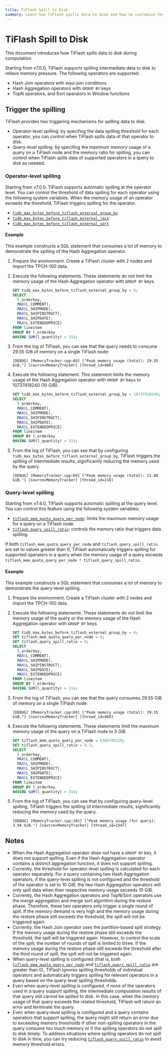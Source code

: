 ```yaml
---
title: TiFlash Spill to Disk
summary: Learn how TiFlash spills data to disk and how to customize the spill behavior.
---
```


# TiFlash Spill to Disk

This document introduces how TiFlash spills data to disk during computation.

Starting from v7.0.0, TiFlash supports spilling intermediate data to disk to relieve memory pressure. The following operators are supported:

* Hash Join operators with equi-join conditions
* Hash Aggregation operators with `GROUP BY` keys
* TopN operators, and Sort operators in Window functions

## Trigger the spilling

TiFlash provides two triggering mechanisms for spilling data to disk.

* Operator-level spilling: by specifing the data spilling threshold for each operator, you can control when TiFlash spills data of that operator to disk.
* Query-level spilling: by specifing the maximum memory usage of a query on a TiFlash node and the memory ratio for spilling, you can control when TiFlash spills data of supported operators in a query to disk as needed.

### Operator-level spilling

Starting from v7.0.0, TiFlash supports automatic spilling at the operator level. You can control the threshold of data spilling for each operator using the following system variables. When the memory usage of an operator exceeds the threshold, TiFlash triggers spilling for the operator.

* [`tidb_max_bytes_before_tiflash_external_group_by`](/system-variables.md#tidb_max_bytes_before_tiflash_external_group_by-new-in-v700)
* [`tidb_max_bytes_before_tiflash_external_join`](/system-variables.md#tidb_max_bytes_before_tiflash_external_join-new-in-v700)
* [`tidb_max_bytes_before_tiflash_external_sort`](/system-variables.md#tidb_max_bytes_before_tiflash_external_sort-new-in-v700)

#### Example

This example constructs a SQL statement that consumes a lot of memory to demonstrate the spilling of the Hash Aggregation operator.

1. Prepare the environment. Create a TiFlash cluster with 2 nodes and import the TPCH-100 data.
2. Execute the following statements. These statements do not limit the memory usage of the Hash Aggregation operator with `GROUP BY` keys.

    ```sql
    SET tidb_max_bytes_before_tiflash_external_group_by = 0;
    SELECT
      l_orderkey,
      MAX(L_COMMENT),
      MAX(L_SHIPMODE),
      MAX(L_SHIPINSTRUCT),
      MAX(L_SHIPDATE),
      MAX(L_EXTENDEDPRICE)
    FROM lineitem
    GROUP BY l_orderkey
    HAVING SUM(l_quantity) > 314;
    ```

3. From the log of TiFlash, you can see that the query needs to consume 29.55 GiB of memory on a single TiFlash node:

    ```
    [DEBUG] [MemoryTracker.cpp:69] ["Peak memory usage (total): 29.55 GiB."] [source=MemoryTracker] [thread_id=468]
    ```

4. Execute the following statement. This statement limits the memory usage of the Hash Aggregation operator with `GROUP BY` keys to 10737418240 (10 GiB).

    ```sql
    SET tidb_max_bytes_before_tiflash_external_group_by = 10737418240;
    SELECT
      l_orderkey,
      MAX(L_COMMENT),
      MAX(L_SHIPMODE),
      MAX(L_SHIPINSTRUCT),
      MAX(L_SHIPDATE),
      MAX(L_EXTENDEDPRICE)
    FROM lineitem
    GROUP BY l_orderkey
    HAVING SUM(l_quantity) > 314;
    ```

5. From the log of TiFlash, you can see that by configuring `tidb_max_bytes_before_tiflash_external_group_by`, TiFlash triggers the spilling of intermediate results, significantly reducing the memory used by the query.

    ```
    [DEBUG] [MemoryTracker.cpp:69] ["Peak memory usage (total): 12.80 GiB."] [source=MemoryTracker] [thread_id=110]
    ```

### Query-level spilling

Starting from v7.4.0, TiFlash supports automatic spilling at the query level. You can control this feature using the following system variables:

* [`tiflash_mem_quota_query_per_node`](/system-variables.md#tiflash_mem_quota_query_per_node-new-in-v740): limits the maximum memory usage for a query on a TiFlash node.
* [`tiflash_query_spill_ratio`](/system-variables.md#tiflash_query_spill_ratio-new-in-v740): controls the memory ratio that triggers data spilling.

If both `tiflash_mem_quota_query_per_node` and `tiflash_query_spill_ratio` are set to values greater than 0, TiFlash automatically triggers spilling for supported operators in a query when the memory usage of a query exceeds `tiflash_mem_quota_query_per_node * tiflash_query_spill_ratio`.

#### Example

This example constructs a SQL statement that consumes a lot of memory to demonstrate the query-level spilling.

1. Prepare the environment. Create a TiFlash cluster with 2 nodes and import the TPCH-100 data.

2. Execute the following statements. These statements do not limit the memory usage of the query or the memory usage of the Hash Aggregation operator with `GROUP BY` keys.


    ```sql
    SET tidb_max_bytes_before_tiflash_external_group_by = 0;
    SET tiflash_mem_quota_query_per_node = 0;
    SET tiflash_query_spill_ratio = 0;
    SELECT
      l_orderkey,
      MAX(L_COMMENT),
      MAX(L_SHIPMODE),
      MAX(L_SHIPINSTRUCT),
      MAX(L_SHIPDATE),
      MAX(L_EXTENDEDPRICE)
    FROM lineitem
    GROUP BY l_orderkey
    HAVING SUM(l_quantity) > 314;
    ```

3. From the log of TiFlash, you can see that the query consumes 29.55 GiB of memory on a single TiFlash node:

    ```
    [DEBUG] [MemoryTracker.cpp:69] ["Peak memory usage (total): 29.55 GiB."] [source=MemoryTracker] [thread_id=468]
    ```

4. Execute the following statements. These statements limit the maximum memory usage of the query on a TiFlash node to 5 GiB.

    ```sql
    SET tiflash_mem_quota_query_per_node = 5368709120;
    SET tiflash_query_spill_ratio = 0.7;
    SELECT
      l_orderkey,
      MAX(L_COMMENT),
      MAX(L_SHIPMODE),
      MAX(L_SHIPINSTRUCT),
      MAX(L_SHIPDATE),
      MAX(L_EXTENDEDPRICE)
    FROM lineitem
    GROUP BY l_orderkey
    HAVING SUM(l_quantity) > 314;
    ```

5. From the log of TiFlash, you can see that by configuring query-level spilling, TiFlash triggers the spilling of intermediate results, significantly reducing the memory used by the query.

    ```
    [DEBUG] [MemoryTracker.cpp:101] ["Peak memory usage (for query): 3.94 GiB."] [source=MemoryTracker] [thread_id=1547]
    ```

## Notes

* When the Hash Aggregation operator does not have a `GROUP BY` key, it does not support spilling. Even if the Hash Aggregation operator contains a distinct aggregation function, it does not support spilling.
* Currently, the threshold for operator-level spilling is calculated for each operator separately. For a query containing two Hash Aggregation operators, if the query-level spilling is not configured and the threshold of the operator is set to 10 GiB, the two Hash Aggregation operators will only spill data when their respective memory usage exceeds 10 GiB.
* Currently, the Hash Aggregation operators and TopN/Sort operators use the merge aggregation and merge sort algorithm during the restore phase. Therefore, these two operators only trigger a single round of spill. If the memory demand is very high and the memory usage during the restore phase still exceeds the threshold, the spill will not be triggered again.
* Currently, the Hash Join operator uses the partition-based spill strategy. If the memory usage during the restore phase still exceeds the threshold, the spill will be triggered again. However, to control the scale of the spill, the number of rounds of spill is limited to three. If the memory usage during the restore phase still exceeds the threshold after the third round of spill, the spill will not be triggered again.
* When query-level spilling is configured (that is, both [`tiflash_mem_quota_query_per_node`](/system-variables.md#tiflash_mem_quota_query_per_node-new-in-v740) and [`tiflash_query_spill_ratio`](/system-variables.md#tiflash_query_spill_ratio-new-in-v740) are greater than 0), TiFlash ignores spilling thresholds of individual operators and automatically triggers spilling for relevant operators in a query based on the query-level spilling thresholds.
* Even when query-level spilling is configured, if none of the operators used in a query support spilling, the intermediate computation results of that query still cannot be spilled to disk. In this case, when the memory usage of that query exceeds the related threshold, TiFlash will return an error and terminate the query.
* Even when query-level spilling is configured and a query contains operators that support spilling, the query might still return an error due to exceeding memory thresholds if other non-spilling operators in the query consume too much memory or if the spilling operators do not spill to disk timely. To address situations where spilling operators do not spill to disk in time, you can try reducing [`tiflash_query_spill_ratio`](/system-variables.md#tiflash_query_spill_ratio-introduced-in-v740) to avoid memory threshold errors.
